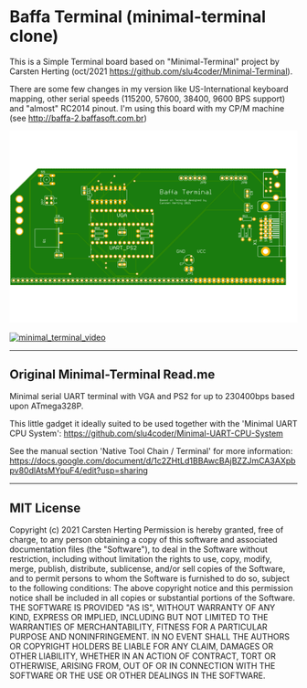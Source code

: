 # Baffa Terminal (minimal-terminal clone)

This is a Simple Terminal board based on "Minimal-Terminal" project by Carsten Herting (oct/2021 https://github.com/slu4coder/Minimal-Terminal).

There are some few changes in my version like US-International keyboard mapping, other serial speeds (115200, 57600, 38400, 9600 BPS support) and "almost" RC2014 pinout. 
I'm using this board with my CP/M machine (see http://baffa-2.baffasoft.com.br)

![minimal_terminal](minimal_terminal.png)


[![minimal_terminal_video](http://img.youtube.com/vi/BHlpA0TjMsE/0.jpg)](http://www.youtube.com/watch?v=BHlpA0TjMsE "Baffa-2 Homebrew Microcomputer + Terminal Card")

-------

## Original Minimal-Terminal Read.me

Minimal serial UART terminal with VGA and PS2 for up to 230400bps based upon ATmega328P.

This little gadget it ideally suited to be used together with the 'Minimal UART CPU System': https://github.com/slu4coder/Minimal-UART-CPU-System

See the manual section 'Native Tool Chain / Terminal' for more information:
https://docs.google.com/document/d/1c2ZHtLd1BBAwcBAjBZZJmCA3AXpbpv80dlAtsMYpuF4/edit?usp=sharing

-----------
MIT License
-----------
Copyright (c) 2021 Carsten Herting
Permission is hereby granted, free of charge, to any person obtaining a copy of
this software and associated documentation files (the "Software"), to deal in
the Software without restriction, including without limitation the rights to
use, copy, modify, merge, publish, distribute, sublicense, and/or sell copies
of the Software, and to permit persons to whom the Software is furnished to do
so, subject to the following conditions:
The above copyright notice and this permission notice shall be included in all
copies or substantial portions of the Software.
THE SOFTWARE IS PROVIDED "AS IS", WITHOUT WARRANTY OF ANY KIND, EXPRESS OR
IMPLIED, INCLUDING BUT NOT LIMITED TO THE WARRANTIES OF MERCHANTABILITY,
FITNESS FOR A PARTICULAR PURPOSE AND NONINFRINGEMENT. IN NO EVENT SHALL THE
AUTHORS OR COPYRIGHT HOLDERS BE LIABLE FOR ANY CLAIM, DAMAGES OR OTHER
LIABILITY, WHETHER IN AN ACTION OF CONTRACT, TORT OR OTHERWISE, ARISING FROM,
OUT OF OR IN CONNECTION WITH THE SOFTWARE OR THE USE OR OTHER DEALINGS IN THE
SOFTWARE.
